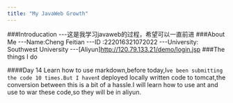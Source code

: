```yaml
---
title: "My JavaWeb Growth"
---
```


###Introducation
---这是我学习javaweb的过程，希望可以一直前进
###About Me
---Name:Cheng Feitian
---ID  :222016321072022
---University: Southwest University
---[Aliyun]http://120.79.133.21/demo/login.jsp
###The things I do

####Day 14
	Learn how to use markdown,before today,I`ve been submitting the code 10 times.But I haven`t deployed locally written code to tomcat,the conversion between this is a bit of a hassle.I will learn how to use ant and use to war these code,so they will be in aliyun.
